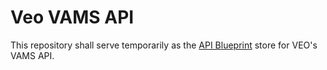 # Veo VAMS API

This repository shall serve temporarily as the [API Blueprint][1] store for VEO's VAMS API.

[1]: https://apiblueprint.org/
